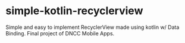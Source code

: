 # simple-kotlin-recyclerview

Simple and easy to implement RecyclerView made using kotlin w/ Data Binding. Final project of DNCC Mobile Apps.
